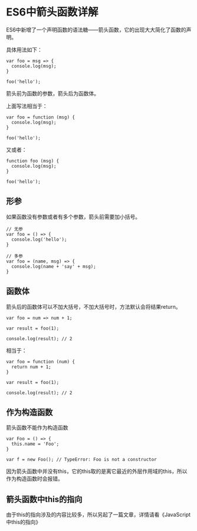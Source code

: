 # ES6中箭头函数详解

ES6中新增了一个声明函数的语法糖——箭头函数，它的出现大大简化了函数的声明。

具体用法如下：

    var foo = msg => {
      console.log(msg);
    }

    foo('hello');

箭头前为函数的参数，箭头后为函数体。

上面写法相当于：

    var foo = function (msg) {
      console.log(msg);
    }

    foo('hello');

又或者：

    function foo (msg) {
      console.log(msg);
    }

    foo('hello');

## 形参

如果函数没有参数或者有多个参数，箭头前需要加小括号。

    // 无参
    var foo = () => {
      console.log('hello');
    }

    // 多参
    var foo = (name, msg) => {
      console.log(name + 'say' + msg);
    }

## 函数体

箭头后的函数体可以不加大括号，不加大括号时，方法默认会将结果return。

    var foo = num => num + 1;

    var result = foo(1);

    console.log(result); // 2

相当于：

    var foo = function (num) {
      return num + 1;
    }

    var result = foo(1);

    console.log(result); // 2

## 作为构造函数

箭头函数不能作为构造函数

    var Foo = () => {
      this.name = 'Foo';
    }

    var f = new Foo(); // TypeError: Foo is not a constructor

因为箭头函数中并没有this，它的this取的是离它最近的外层作用域的this，所以作为构造函数时会报错。

## 箭头函数中this的指向

由于this的指向涉及的内容比较多，所以另起了一篇文章，详情请看《JavaScript中this的指向》